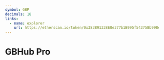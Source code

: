 ```yaml
---
symbol: GBP
decimals: 18
links:
  - name: explorer
    url: https://etherscan.io/token/0x383891338E0e377b1B995f543758b998eb87D065
---
```


# GBHub Pro
